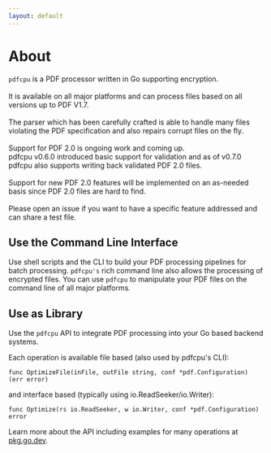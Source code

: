```yaml
---
layout: default
---
```


# About

`pdfcpu` is a PDF processor written in Go supporting encryption.<br><br>
It is available on all major platforms and can process files based on all versions up to PDF V1.7.<br><br>
The parser which has been carefully crafted is able to handle many files violating the PDF specification and also repairs corrupt files on the fly.<br><br>
Support for PDF 2.0 is ongoing work and coming up.<br>
pdfcpu v0.6.0 introduced basic support for validation and as of v0.7.0 pdfcpu also supports writing back validated PDF 2.0 files.<br><br>
Support for new PDF 2.0 features will be implemented on an as-needed basis since PDF 2.0 files are hard to find.<br><br>
Please open an issue if you want to have a specific feature addressed and can share a test file.




## Use the Command Line Interface

Use shell scripts and the CLI to build your PDF processing pipelines for batch processing. `pdfcpu's` rich command line also allows the processing of encrypted files. You can use `pdfcpu` to manipulate your PDF files on the command line of all major platforms.  

## Use as Library
Use the `pdfcpu` API to integrate PDF processing into your Go based backend systems.

Each operation is available file based (also used by pdfcpu's CLI):
```
func OptimizeFile(inFile, outFile string, conf *pdf.Configuration) (err error)
```

and interface based (typically using io.ReadSeeker/io.Writer):
```
func Optimize(rs io.ReadSeeker, w io.Writer, conf *pdf.Configuration) error
```

Learn more about the API including examples for many operations at [pkg.go.dev](https://pkg.go.dev/github.com/pdfcpu/pdfcpu/pkg/api).
